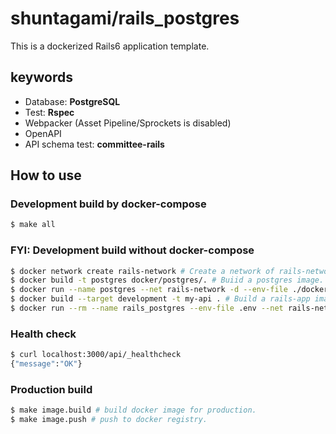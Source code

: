 # shuntagami/rails_postgres

This is a dockerized Rails6 application template.

## keywords

- Database: **PostgreSQL**
- Test: **Rspec**
- Webpacker (Asset Pipeline/Sprockets is disabled)
- OpenAPI
- API schema test: **committee-rails**

## How to use

### Development build by docker-compose

```bash
$ make all
```

### FYI: Development build without docker-compose

```bash
$ docker network create rails-network # Create a network of rails-network
$ docker build -t postgres docker/postgres/. # Buiid a postgres image.
$ docker run --name postgres --net rails-network -d --env-file ./docker/postgres/.env -v db-data:/var/lib/postgresql/data postgres # Run a postgres image with a specific network and env-file.
$ docker build --target development -t my-api . # Build a rails-app image of my-api.
$ docker run --rm --name rails_postgres --env-file .env --net rails-network -d -p 3000:3000 -v $(pwd):/opt/app my-api # Run a rails-app image with a specific network and env-file.
```

### Health check

```bash
$ curl localhost:3000/api/_healthcheck
{"message":"OK"}
```

### Production build

```bash
$ make image.build # build docker image for production.
$ make image.push # push to docker registry.
```
